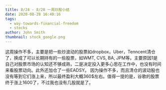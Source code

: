 ```yaml
---
title: 8/24 - 8/28 一周炒股小结
date: 2020-08-28 16:40:16
tags:
  - way-towards-financial-freedom
  - stocks
author: John Smith
thumbnail: stock_google.png
---
```

这周操作不多，主要是把一些炒波动的股票如dropbox，Uber，Tenncent清仓了，换成了可以长期持有的一些股票，如WMT, CVS, BA, JPM等。主要原因1是自己对股票市场的认知还不够成熟，二是决定投入更多心思在工作中，也没有时间来看股票动向。此外还加仓了一些EADSY。
因为操作不多，而且清仓的波动股也没有等到它们涨上来，所以最终盈利大概360$左右。值得一提的是，谷歌的股票终于涨上1600了，不过我也没有几股就是了。

